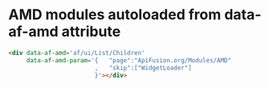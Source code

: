 # AMD modules autoloaded from data-af-amd attribute
```html
<div data-af-amd='af/ui/List/Children' 
     data-af-amd-param='{   "page":"ApiFusion.org/Modules/AMD"
                        ,   "skip":["WidgetLoader"]
                        }'></div>
```
